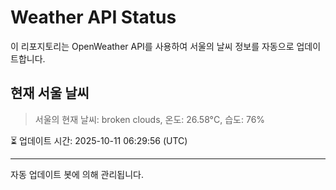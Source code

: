 
# Weather API Status

이 리포지토리는 OpenWeather API를 사용하여 서울의 날씨 정보를 자동으로 업데이트합니다.

## 현재 서울 날씨
> 서울의 현재 날씨: broken clouds, 온도: 26.58°C, 습도: 76%

⏳ 업데이트 시간: 2025-10-11 06:29:56 (UTC)

---
자동 업데이트 봇에 의해 관리됩니다.
